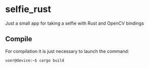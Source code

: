 # selfie_rust
Just a small app for taking a selfie with Rust and OpenCV bindings

## Compile
For compilation it is just necessary to launch the command:
```
user@device:~$ cargo build
```

